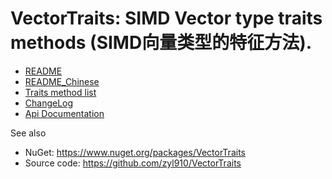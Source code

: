 # VectorTraits: SIMD Vector type traits methods (SIMD向量类型的特征方法).

- [README](README.md)
- [README_Chinese](README_Chinese.md)
- [Traits method list](TraitsMethodList.md)
- [ChangeLog](ChangeLog.md)
- [Api Documentation](api/index.md)

See also

- NuGet: https://www.nuget.org/packages/VectorTraits
- Source code: https://github.com/zyl910/VectorTraits
